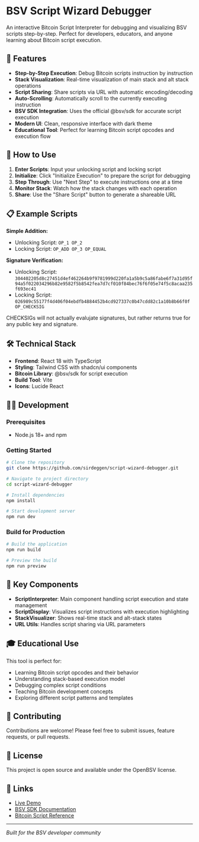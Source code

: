 # BSV Script Wizard Debugger

An interactive Bitcoin Script Interpreter for debugging and visualizing BSV scripts step-by-step. Perfect for developers, educators, and anyone learning about Bitcoin script execution.

## 🚀 Features

- **Step-by-Step Execution**: Debug Bitcoin scripts instruction by instruction
- **Stack Visualization**: Real-time visualization of main stack and alt stack operations
- **Script Sharing**: Share scripts via URL with automatic encoding/decoding
- **Auto-Scrolling**: Automatically scroll to the currently executing instruction
- **BSV SDK Integration**: Uses the official @bsv/sdk for accurate script execution
- **Modern UI**: Clean, responsive interface with dark theme
- **Educational Tool**: Perfect for learning Bitcoin script opcodes and execution flow

## 🎯 How to Use

1. **Enter Scripts**: Input your unlocking script and locking script
2. **Initialize**: Click "Initialize Execution" to prepare the script for debugging
3. **Step Through**: Use "Next Step" to execute instructions one at a time
4. **Monitor Stack**: Watch how the stack changes with each operation
5. **Share**: Use the "Share Script" button to generate a shareable URL

## 📋 Example Scripts

**Simple Addition:**
- Unlocking Script: `OP_1 OP_2`
- Locking Script: `OP_ADD OP_3 OP_EQUAL`

**Signature Verification:**
- Unlocking Script: `304402205d8c27451d4ef462264b9f9781999d220fa1a5b9c5a86fabe6f7a31d95f94a5f022034296b82e9582f5b8542fea7d7cf010f84bec76f6f05e74f5c8acaa235f693ec41`
- Locking Script: `026989c55177f4d406f04ebdfb4884452b4cd927337c0b47cdd82c1a10b8b66f0f OP_CHECKSIG`

CHECKSIGs will not actually evalujate signatures, but rather returns true for any public key and signature.

## 🛠️ Technical Stack

- **Frontend**: React 18 with TypeScript
- **Styling**: Tailwind CSS with shadcn/ui components
- **Bitcoin Library**: @bsv/sdk for script execution
- **Build Tool**: Vite
- **Icons**: Lucide React

## 🏃‍♂️ Development

### Prerequisites
- Node.js 18+ and npm

### Getting Started

```bash
# Clone the repository
git clone https://github.com/sirdeggen/script-wizard-debugger.git

# Navigate to project directory
cd script-wizard-debugger

# Install dependencies
npm install

# Start development server
npm run dev
```

### Build for Production

```bash
# Build the application
npm run build

# Preview the build
npm run preview
```

## 🔧 Key Components

- **ScriptInterpreter**: Main component handling script execution and state management
- **ScriptDisplay**: Visualizes script instructions with execution highlighting
- **StackVisualizer**: Shows real-time stack and alt-stack states
- **URL Utils**: Handles script sharing via URL parameters

## 🎓 Educational Use

This tool is perfect for:
- Learning Bitcoin script opcodes and their behavior
- Understanding stack-based execution model
- Debugging complex script conditions
- Teaching Bitcoin development concepts
- Exploring different script patterns and templates

## 🤝 Contributing

Contributions are welcome! Please feel free to submit issues, feature requests, or pull requests.

## 📄 License

This project is open source and available under the OpenBSV license.

## 🔗 Links

- [Live Demo](https://script.brc.dev)
- [BSV SDK Documentation](https://bsv-blockchain.github.io/ts-sdk)
- [Bitcoin Script Reference](https://wiki.bitcoinsv.io/index.php/Script)

---

*Built for the BSV developer community*